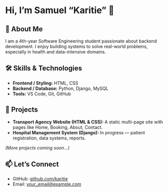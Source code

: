 # Hi, I’m Samuel “Karitie” 👋

## 🚀 About Me  
I am a 4th-year Software Engineering student passionate about backend development. I enjoy building systems to solve real-world problems, especially in health and data-intensive domains.

## 🛠 Skills & Technologies  
- **Frontend / Styling:** HTML, CSS  
- **Backend / Database:** Python, Django, MySQL  
- **Tools:** VS Code, Git, GitHub

## 📂 Projects  
- **Transport Agency Website (HTML & CSS):** A static multi-page site with pages like Home, Booking, About, Contact.  
- **Hospital Management System (Django):** In progress — patient registration, data systems, reports.

*(More projects coming soon…)*  

## 📫 Let’s Connect  
- GitHub: [github.com/karitie](https://github.com/karitie)  
- Email: your_email@example.com  
